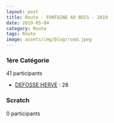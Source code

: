 ```yaml
---
layout: post
title: Route - FONTAINE AU BOIS - 2019
date: 2019-05-04
category: Route
tags: Route
image: assets/img/blog/road.jpeg
---
```


### 1ère Catégorie
41 participants
- [DEFOSSE HERVE](https://teamspecializedlille.cc/coureurs/defosseherve) : 28

### Scratch
0 participants
